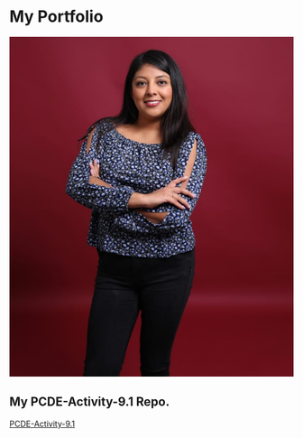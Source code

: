 # My Portfolio

![Cinthia Rosales](images/cinthia.jpeg)

## My PCDE-Activity-9.1 Repo.
<a href = "https://cinthiaross.github.io/PCDE-Activity-9.1"> PCDE-Activity-9.1 </a>
